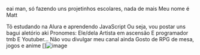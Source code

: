 eai man, só fazendo uns projetinhos escolares, nada de mais
Meu nome é Matt

Tô estudando na Alura e aprendendo JavaScript
Ou seja, vou postar uns bagui aletório aki
Pronomes: Ele/dela
Artista em ascensão
E programador tmb
E Youtuber...
Não vou divulgar meu canal ainda
Gosto de RPG de mesa, jogos e anime
[]![image](https://github.com/DarkMattBruh/DarkMattBruh/assets/172079387/cc267fc0-c31d-40d0-81b2-011fa6647606)
